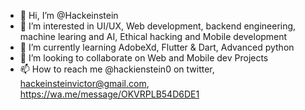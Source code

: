 - 👋 Hi, I’m @Hackeinstein
- 👀 I’m interested in UI/UX, Web development, backend engineering, machine learing and AI, Ethical hacking and Mobile development
- 🌱 I’m currently learning AdobeXd, Flutter & Dart, Advanced python
- 💞️ I’m looking to collaborate on Web and Mobile dev Projects
- 📫 How to reach me @hackienstein0 on twitter, hackeinsteinvictor@gmail.com, https://wa.me/message/OKVRPLB54D6DE1

<!---
Hackeinstein/Hackeinstein is a ✨ special ✨ repository because its `README.md` (this file) appears on your GitHub profile.
You can click the Preview link to take a look at your changes.
--->
